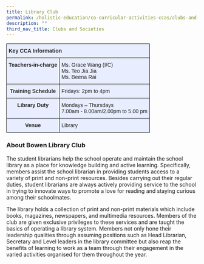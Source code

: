 ```yaml
---
title: Library Club
permalink: /holistic-education/co-curricular-activities-ccas/clubs-and-societies/library-club
description: ""
third_nav_title: Clubs and Societies
---
```

<style type="text/css">
.tg  {border-collapse:collapse;border-spacing:0;}
.tg td{border-color:black;border-style:solid;border-width:1px;font-family:Arial, sans-serif;font-size:14px;
  overflow:hidden;padding:10px 5px;word-break:normal;}
.tg th{border-color:black;border-style:solid;border-width:1px;font-family:Arial, sans-serif;font-size:14px;
  font-weight:normal;overflow:hidden;padding:10px 5px;word-break:normal;}
.tg .tg-qrg6{background-color:#E8EDFF;color:#252525;font-weight:bold;text-align:center;vertical-align:top}
.tg .tg-vqm8{background-color:#E8EDFF;color:#222;text-align:left;vertical-align:top}
.tg .tg-mbkz{background-color:#E8EDFF;color:#222;font-weight:bold;text-align:center;vertical-align:top}
.tg .tg-u05r{background-color:#E8EDFF;color:#222;font-weight:bold;text-align:left;vertical-align:top}
.tg .tg-lr6o{background-color:#E8EDFF;color:#222;text-align:left;vertical-align:middle}
</style>
<table class="tg">
<thead>
  <tr>
    <th class="tg-u05r" colspan="2">Key CCA Information</th>
  </tr>
</thead>
<tbody>
  <tr>
    <td class="tg-qrg6"><span style="color:#252525">Teachers-in-charge</span></td>
    <td class="tg-vqm8">Ms. Grace Wang (I/C)<br>Ms. Teo Jia Jia<br>Ms. Beena Rai</td>
  </tr>
  <tr>
    <td class="tg-qrg6"><span style="color:#252525">Training Schedule</span></td>
    <td class="tg-vqm8"><span style="color:#222">Fridays: 2pm to 4pm</span><br></td>
  </tr>
  <tr>
    <td class="tg-mbkz">Library Duty</td>
    <td class="tg-lr6o"><span style="color:#222">Mondays – Thursdays</span><br><span style="color:#222">7.00am - 8.00am/2.00pm to 5.00 pm</span><br></td>
  </tr>
  <tr>
    <td class="tg-qrg6"><span style="color:#252525">Venue</span> </td>
    <td class="tg-vqm8"><span style="color:#222">Library</span></td>
  </tr>
</tbody>
</table>

### About Bowen Library Club

The student librarians help the school operate and maintain the school library as a place for knowledge building and active learning. Specifically, members assist the school librarian in providing students access to a variety of print and non-print resources. Besides carrying out their regular duties, student librarians are always actively providing service to the school in trying to innovate ways to promote a love for reading and staying curious among their schoolmates. 

  

The library holds a collection of print and non-print materials which include books, magazines, newspapers, and multimedia resources. Members of the club are given exclusive privileges to these services and are taught the basics of operating a library system. Members not only hone their leadership qualities through assuming positions such as Head Librarian, Secretary and Level leaders in the library committee but also reap the benefits of learning to work as a team through their engagement in the varied activities organised for them throughout the year.